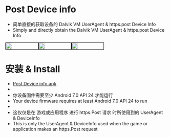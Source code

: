 # Post Device info

- 简单直接的获取设备的 Dalvik VM UserAgent & https.post Device Info
- Simply and directly obtain the Dalvik VM UserAgent & https.post Device Info

<div style="display: flex;">
    <img style="width: 20%; border: 1px solid black;" src="https://i.imgur.com/MB2noun.png">
    <img style="width: 20%; border: 1px solid black;" src="https://i.imgur.com/gHnCl1s.png">
    <img style="width: 20%; border: 1px solid black;" src="https://i.imgur.com/JXHQcBd.png">
</div>

# 安装 & Install
- [Post Device info.apk](https://github.com/DNNDHH/Post-Device-info/releases/tag/v1.0)
- 
- 你设备固件需要至少 Android 7.0 API 24 才能运行
- Your device firmware requires at least Android 7.0 API 24 to run
- 
- 这仅仅是在 游戏或应用程序 进行 https.Post 请求 时所使用到的 UserAgent & DeviceInfo
- This is only the UserAgent & DeviceInfo used when the game or application makes an https.Post request

